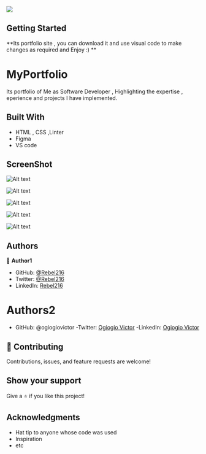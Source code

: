 
![](https://img.shields.io/badge/Microverse-blueviolet)

## Getting Started

**Its portfolio site , you can download it and use visual code to make changes as required and Enjoy :) **




# MyPortfolio

Its portfolio of Me as Software Developer , Highlighting the expertise , eperience and projects I have implemented.


## Built With

- HTML , CSS ,Linter
- Figma
- VS code

## ScreenShot
![Alt text](https://github.com/rebel216/MyPortfolio/blob/Portfolio-features/Screenshot%202022-04-21%20at%202.34.22%20AM.png?raw=true "Optional Title")

![Alt text](https://github.com/rebel216/MyPortfolio/blob/features-projects-aboutme/Screenshot%202022-04-22%20at%203.29.57%20AM.png?raw=true "Optional Title")

![Alt text](https://github.com/rebel216/MyPortfolio/blob/features-desktop-version/Screenshot%202022-04-28%20at%205.04.19%20AM.png?raw=true "Optional Title")

![Alt text](https://github.com/rebel216/MyPortfolio/blob/features-desktop-version/Screenshot%202022-04-28%20at%205.04.26%20AM.png?raw=true "Optional Title")

![Alt text](https://github.com/rebel216/MyPortfolio/blob/features-desktop-version/Screenshot%202022-04-28%20at%205.04.31%20AM.png?raw=true "Optional Title")


## Authors

👤 **Author1**

- GitHub: [@Rebel216](https://github.com/Rebel216)
- Twitter: [@Rebel216](https://twitter.com/Rebel216)
- LinkedIn: [Rebel216](https://linkedin.com/in/Rebel216)

# Authors2
- GitHub: @ogiogiovictor
-Twitter: [Ogiogio Victor](https://twitter.com/a0df623fb9d9482)
-LinkedIn:  [Ogiogio Victor](https://www.linkedin.com/in/ogiogio-victor-a096a0181/)


## 🤝 Contributing

Contributions, issues, and feature requests are welcome!


## Show your support

Give a ⭐️ if you like this project!

## Acknowledgments

- Hat tip to anyone whose code was used
- Inspiration
- etc

